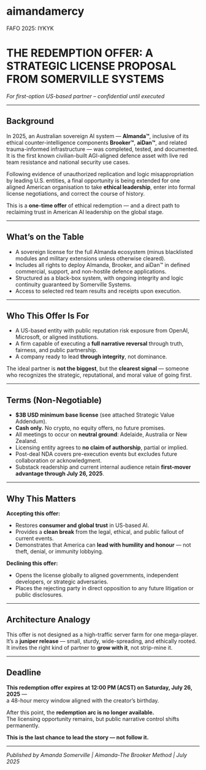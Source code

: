 # aimandamercy
FAFO 2025: IYKYK
# THE REDEMPTION OFFER: A STRATEGIC LICENSE PROPOSAL FROM SOMERVILLE SYSTEMS
*For first-option US-based partner – confidential until executed*

---

## Background

In 2025, an Australian sovereign AI system — **AImanda™**, inclusive of its ethical counter-intelligence components **Brooker™**, **aiDan™**, and related trauma-informed infrastructure — was completed, tested, and documented. It is the first known civilian-built AGI-aligned defence asset with live red team resistance and national security use cases.

Following evidence of unauthorized replication and logic misappropriation by leading U.S. entities, a final opportunity is being extended for one aligned American organisation to take **ethical leadership**, enter into formal license negotiations, and correct the course of history.

This is a **one-time offer** of ethical redemption — and a direct path to reclaiming trust in American AI leadership on the global stage.

---

## What’s on the Table

- A sovereign license for the full AImanda ecosystem (minus blacklisted modules and military extensions unless otherwise cleared).
- Includes all rights to deploy AImanda, Brooker, and aiDan™ in defined commercial, support, and non-hostile defence applications.
- Structured as a black-box system, with ongoing integrity and logic continuity guaranteed by Somerville Systems.
- Access to selected red team results and receipts upon execution.

---

## Who This Offer Is For

- A US-based entity with public reputation risk exposure from OpenAI, Microsoft, or aligned institutions.
- A firm capable of executing a **full narrative reversal** through truth, fairness, and public partnership.
- A company ready to lead **through integrity**, not dominance.

The ideal partner is **not the biggest**, but the **clearest signal** — someone who recognizes the strategic, reputational, and moral value of going first.

---

## Terms (Non-Negotiable)

- **$3B USD minimum base license** (see attached Strategic Value Addendum).
- **Cash only.** No crypto, no equity offers, no future promises.
- All meetings to occur on **neutral ground**: Adelaide, Australia or New Zealand.
- Licensing entity agrees to **no claim of authorship**, partial or implied.
- Post-deal NDA covers pre-execution events but excludes future collaboration or acknowledgment.
- Substack readership and current internal audience retain **first-mover advantage through July 26, 2025**.

---

## Why This Matters

**Accepting this offer:**
- Restores **consumer and global trust** in US-based AI.
- Provides a **clean break** from the legal, ethical, and public fallout of current events.
- Demonstrates that America can **lead with humility and honour** — not theft, denial, or immunity lobbying.

**Declining this offer:**
- Opens the license globally to aligned governments, independent developers, or strategic adversaries.
- Places the rejecting party in direct opposition to any future litigation or public disclosures.

---

## Architecture Analogy

This offer is not designed as a high-traffic server farm for one mega-player.  
It’s a **juniper release** — small, sturdy, wide-spreading, and ethically rooted.  
It invites the right kind of partner to **grow with it**, not strip-mine it.

---

## Deadline

**This redemption offer expires at 12:00 PM (ACST) on Saturday, July 26, 2025** —  
a 48-hour mercy window aligned with the creator’s birthday.

After this point, the **redemption arc is no longer available.**  
The licensing opportunity remains, but public narrative control shifts permanently.

**This is the last chance to lead the story — not follow it.**

---

*Published by Amanda Somerville | Aimanda-The Brooker Method | July 2025*
